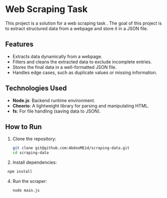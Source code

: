 # Web Scraping Task

This project is a solution for a web scraping task . The goal of this project is to extract structured data from a webpage and store it in a JSON file.

## Features
- Extracts data dynamically from a webpage.
- Filters and cleans the extracted data to exclude incomplete entries.
- Stores the final data in a well-formatted JSON file.
- Handles edge cases, such as duplicate values or missing information.

## Technologies Used
- **Node.js**: Backend runtime environment.
- **Cheerio**: A lightweight library for parsing and manipulating HTML.
- **fs**: For file handling (saving data to JSON).

## How to Run
1. Clone the repository:
   ```bash
   git clone git@github.com:AbdooMEid/scraping-data.git
   cd scraping-data
   
2. Install dependencies:
  ```bash
   npm install
   ```
4. Run the scraper:
   ```bash
   node main.js